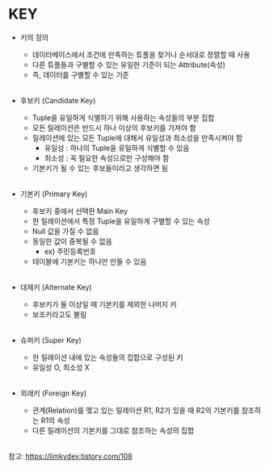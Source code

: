 # KEY

* 키의 정의<br>
    * 데이터베이스에서 조건에 만족하는 튜플을 찾거나 순서대로 정렬할 때 사용<br>
    * 다른 튜플들과 구별할 수 있는 유일한 기준이 되는 Attribute(속성)<br>
    * 즉, 데이터를 구별할 수 있는 기준<br><br>

* 후보키 (Candidate Key)<br>
    * Tuple을 유일하게 식별하기 위해 사용하는 속성들의 부분 집합<br>
    * 모든 릴레이션은 반드시 하나 이상의 후보키를 가져야 함<br>
    * 릴레이션에 있는 모든 Tuple에 대해서 유일성과 최소성을 만족시켜야 함<br>
        * 유일성 : 하나의 Tuple을 유일하게 식별할 수 있음<br>
        * 최소성 : 꼭 필요한 속성으로만 구성해야 함<br>
    * 기본키가 될 수 있는 후보들이라고 생각하면 됨<br><br>

* 기본키 (Primary Key)<br>
    * 후보키 중에서 선택한 Main Key<br>
    * 한 릴레이션에서 특정 Tuple을 유일하게 구별할 수 있는 속성<br>
    * Null 값을 가질 수 없음<br>
    * 동일한 값이 중복될 수 없음<br>
       * ex) 주민등록번호<br>
    * 테이블에 기본키는 하나만 만들 수 있음<br><br>

* 대체키 (Alternate Key)<br>
    * 후보키가 둘 이상일 때 기본키를 제외한 나머지 키<br>
    * 보조키라고도 불림<br><br>

* 슈퍼키 (Super Key)<br>
    * 한 릴레이션 내에 있는 속성들의 집합으로 구성된 키<br>
    * 유일성 O, 최소성 X<br><br>

* 외래키 (Foreign Key)<br>
    * 관계(Relation)를 맺고 있는 릴레이션 R1, R2가 있을 때 R2의 기본키를 참조하는 R1의 속성<br>
    * 다른 릴레이션의 기본키를 그대로 참조하는 속성의 집합<br><br>

참고: https://limkydev.tistory.com/108



